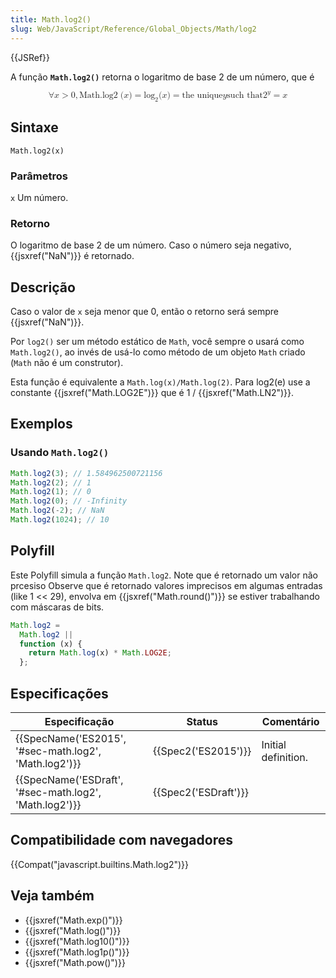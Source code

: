 ```yaml
---
title: Math.log2()
slug: Web/JavaScript/Reference/Global_Objects/Math/log2
---
```


{{JSRef}}

A função **`Math.log2()`** retorna o logaritmo de base 2 de um número, que é

<math display="block"><semantics><mrow><mo>∀</mo><mi>x</mi><mo>></mo><mn>0</mn><mo>,</mo><mstyle mathvariant="monospace"><mrow><mo lspace="0em" rspace="thinmathspace">Math.log2</mo><mo stretchy="false">(</mo><mi>x</mi><mo stretchy="false">)</mo></mrow></mstyle><mo>=</mo><msub><mo lspace="0em" rspace="0em">log</mo><mn>2</mn></msub><mo stretchy="false">(</mo><mi>x</mi><mo stretchy="false">)</mo><mo>=</mo><mtext>the unique</mtext><mspace width="thickmathspace"></mspace><mi>y</mi><mspace width="thickmathspace"></mspace><mtext>such that</mtext><mspace width="thickmathspace"></mspace><msup><mn>2</mn><mi>y</mi></msup><mo>=</mo><mi>x</mi></mrow><annotation encoding="TeX">\forall x > 0, \mathtt{\operatorname{Math.log2}(x)} = \log_2(x) = \text{the unique} \; y \; \text{such that} \; 2^y = x</annotation></semantics></math>

## Sintaxe

```
Math.log2(x)
```

### Parâmetros

`x` Um número.

### Retorno

O logaritmo de base 2 de um número. Caso o número seja negativo, {{jsxref("NaN")}} é retornado.

## Descrição

Caso o valor de `x` seja menor que 0, então o retorno será sempre {{jsxref("NaN")}}.

Por `log2()` ser um método estático de `Math`, você sempre o usará como `Math.log2()`, ao invés de usá-lo como método de um objeto `Math` criado (`Math` não é um construtor).

Esta função é equivalente a `Math.log(x)/Math.log(2)`. Para log2(e) use a constante {{jsxref("Math.LOG2E")}} que é 1 / {{jsxref("Math.LN2")}}.

## Exemplos

### Usando `Math.log2()`

```js
Math.log2(3); // 1.584962500721156
Math.log2(2); // 1
Math.log2(1); // 0
Math.log2(0); // -Infinity
Math.log2(-2); // NaN
Math.log2(1024); // 10
```

## Polyfill

Este Polyfill simula a função `Math.log2`. Note que é retornado um valor não prcesiso Observe que é retornado valores imprecisos em algumas entradas (like 1 << 29), envolva em {{jsxref("Math.round()")}} se estiver trabalhando com máscaras de bits.

```js
Math.log2 =
  Math.log2 ||
  function (x) {
    return Math.log(x) * Math.LOG2E;
  };
```

## Especificações

| Especificação                                          | Status               | Comentário          |
| ------------------------------------------------------ | -------------------- | ------------------- |
| {{SpecName('ES2015', '#sec-math.log2', 'Math.log2')}}  | {{Spec2('ES2015')}}  | Initial definition. |
| {{SpecName('ESDraft', '#sec-math.log2', 'Math.log2')}} | {{Spec2('ESDraft')}} |                     |

## Compatibilidade com navegadores

{{Compat("javascript.builtins.Math.log2")}}

## Veja também

- {{jsxref("Math.exp()")}}
- {{jsxref("Math.log()")}}
- {{jsxref("Math.log10()")}}
- {{jsxref("Math.log1p()")}}
- {{jsxref("Math.pow()")}}
